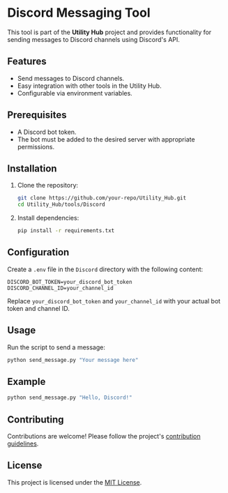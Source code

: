 # Discord Messaging Tool

This tool is part of the **Utility Hub** project and provides functionality for sending messages to Discord channels using Discord's API.

## Features

- Send messages to Discord channels.
- Easy integration with other tools in the Utility Hub.
- Configurable via environment variables.

## Prerequisites

- A Discord bot token.
- The bot must be added to the desired server with appropriate permissions.

## Installation

1. Clone the repository:
    ```bash
    git clone https://github.com/your-repo/Utility_Hub.git
    cd Utility_Hub/tools/Discord
    ```

2. Install dependencies:
    ```bash
    pip install -r requirements.txt
    ```

## Configuration

Create a `.env` file in the `Discord` directory with the following content:

```env
DISCORD_BOT_TOKEN=your_discord_bot_token
DISCORD_CHANNEL_ID=your_channel_id
```

Replace `your_discord_bot_token` and `your_channel_id` with your actual bot token and channel ID.

## Usage

Run the script to send a message:
```bash
python send_message.py "Your message here"
```

## Example

```bash
python send_message.py "Hello, Discord!"
```

## Contributing

Contributions are welcome! Please follow the project's [contribution guidelines](../../CONTRIBUTING.md).

## License

This project is licensed under the [MIT License](../../LICENSE).
